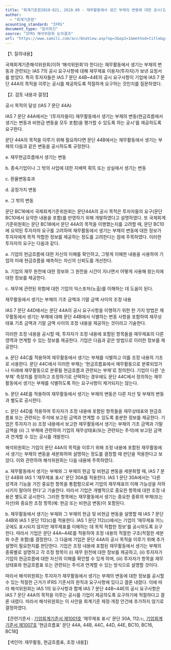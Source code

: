 ```yaml
---
title: "회계기준원2019-021, 2019.09 - 재무활동에서 생긴 부채의 변동에 대한 공시(IAS 7 ‘현금흐름표’)"
author:
  - "회계기준원"
acounting_standard: "IFRS"
document_type: "질의회신"
source: "IFRS 해석위원회 논의결과"
url: "https://www.samili.com/acc/QnaView.asp?op=3&op2=1&method=title&group=2123-15;1&orgcode=2&searchword=&page=5&code=%ED%9A%8C%EA%B3%84%EA%B8%B0%EC%A4%80%EC%9B%902019%2D021%3A20190930"
---
```

【1. 질의내용】

국제회계기준해석위원회(이하 ‘해석위원회’라 한다)는 재무활동에서 생기는 부채의 변동과 관련되는 IAS 7의 공시 요구사항에 대해 재무제표 이용자(투자자)가 보낸 요청서를 받았다. 특히 투자자들은 IAS 7 문단 44B~44E의 공시 요구사항이 기업에 IAS 7 문단 44A의 목적을 이루는 공시를 제공하도록 적절하게 요구하는 것인지를 질문하였다.

  

【2. 검토 내용과 결정】

공시 목적의 달성 (IAS 7 문단 44A)

IAS 7 문단 44A에서는 '(투자자들이) 재무활동에서 생기는 부채의 변동(현금흐름에서 생기는 변동과 비현금 변동을 모두 포함)을 평가할 수 있도록 하는 공시'를 제공하도록 요구한다.

문단 44A의 목적을 이루기 위해 필요하다면 문단 44B에서는 재무활동에서 생기는 부채의 다음과 같은 변동을 공시하도록 규정한다.

a. 재무현금흐름에서 생기는 변동

b. 종속기업이나 그 밖의 사업에 대한 지배력 획득 또는 상실에서 생기는 변동

c. 환율변동효과

d. 공정가치 변동

e. 그 밖의 변동

  

문단 BC16에서 국제회계기준위원회는 문단44A의 공시 목적은 투자자들의 요구(문단 BC10에서 요약한 내용을 포함)를 반영하기 위해 개발하였다고 설명하였다. 또 국제회계기준위원회는 문단 BC18에서 문단 44A의 목적을 이행했는지를 고려할 때, 문단 BC10에 요약된 투자자의 요구를 고려하여 재무활동에서 생기는 부채의 변동에 대한 정보가 투자자에게 목적 적합한 정보를 제공하는 정도를 고려한다는 점에 주목하였다. 이러한 투자자의 요구는 다음과 같다.

a. 기업의 현금흐름에 대한 자신의 이해를 확인하고, 그렇게 이해한 내용을 사용하여 기업의 미래 현금흐름을 예측하는 자신의 신뢰도를 개선한다.

b. 기업의 재무 원천에 대한 정보와 그 원천을 시간이 지나면서 어떻게 사용해 왔는지에 대한 정보를 제공한다.

c. 재무에 관련된 위험에 대한 기업의 익스포저(노출)를 이해하는 데 도움이 된다.

  

재무활동에서 생기는 부채의 기초 금액과 기말 금액 사이의 조정 내용

IAS 7 문단 44D에서는 문단 44A의 공시 요구사항을 이행하기 위한 한 가지 방법은 재무활동에서 생기는 부채에 대해 문단 44B에서 식별하는 변동 사항을 포함하여 재무상태표 기초 금액과 기말 금액 사이의 조정 내용을 제공하는 것이라고 기술한다.

이러한 조정 내용을 공시할 때, 투자자가 조정 내용에 포함된 항목들을 재무제표의 다른 영역과 연계할 수 있는 정보를 제공한다. 기업은 다음과 같은 방법으로 이러한 정보를 제공한다.

a. 문단 44C를 적용하여 재무활동에서 생기는 부채를 식별하고 이를 조정 내용의 기초로 사용한다. 문단 44C에서 이러한 부채는 '현금흐름표에서 재무활동으로 분류되었거나 미래에 재무활동으로 분류될 현금흐름과 관련되는 부채'로 정의한다. 기업이 다른 '순부채' 측정치를 정의하고 조정하기로 선택하는 경우에도 문단 44C에서 정의하는 재무활동에서 생기는 부채를 식별하도록 하는 요구사항이 제거되지는 않는다.

b. 문단 44E를 적용하여 재무활동에서 생기는 부채의 변동은 다른 자산 및 부채의 변동과 별도로 공시한다.

c. 문단 44D를 적용하여 투자자가 조정 내용에 포함된 항목들을 재무상태표와 현금흐름표 또는 관련되는 주석에 보고된 금액과 연계할 수 있도록 충분한 정보를 제공한다. 기업은 투자자가 (i) 조정 내용에서 보고한 재무활동에서 생기는 부채의 기초 금액과 기말 금액을 (ii) 그 부채에 관련하여 기업의 재무상태표(또는 관련되는 주석)에 보고된 금액과 연계할 수 있는 공시를 개발한다.

해석위원회는 기업이 문단 44A의 목적을 이루기 위해 조정 내용에 포함된 재무활동에서 생기는 부채의 변동을 세분화하여 설명하는 정도를 결정할 때 판단을 적용한다고 보았다. 이와 관련하여 해석위원회는 다음 내용에 주목하였다.

a. 재무활동에서 생기는 부채와 그 부채의 현금 및 비현금 변동을 세분화할 때, IAS 7 문단 44B와 IAS 1 ‘재무제표 표시’ 문단 30A를 적용한다. IAS 1 문단 30A에서는 '다른 성격과 기능을 가진 중요한 항목을 통합함으로써 기업의 재무제표의 이해 가능성을 저하시키지 말아야 한다'고 기술한다. 따라서 기업은 개별적으로 중요한 항목에 대한 조정 내용은 별도로 공시한다. 그러한 항목에는 재무활동에서 생기는 중요한 종류의 부채(또는 자산)와 중요한 조정 항목(예: 현금 또는 비현금 변동)이 포함된다.

b. 재무활동에서 생기는 부채와 그 부채의 현금 및 비현금 변동을 설명할 때 IAS 7 문단 44B와 IAS 1 문단 112(c)를 적용한다. IAS 1 문단 112(c)에서는 기업이 ‘재무제표 어느 곳에도 표시되지 않지만 재무제표를 이해하는 데 목적 적합한 정보’를 공시하도록 요구한다. 따라서 기업은 문단 44A~44E를 적용하여 조정 내용의 적절한 구조(적절한 세분화 수준 포함)를 결정한다. 그 다음에 기업은 문단 44A의 공시 목적을 이루기 위해 추가 설명이 필요한지를 판단한다. 기업은 조정 내용에 포함된 재무활동에서 생기는 부채의 종류별로 설명하고 각 조정 항목이 (i) 재무 원천에 대한 정보를 제공하고, (ii) 투자자가 기업의 현금흐름에 대한 자신의 이해를 확인할 수 있게 하며, (iii) 투자자가 항목을 재무상태표와 현금흐름표 또는 관련되는 주석과 연계할 수 있는 방식으로 설명할 것이다.

따라서 해석위원회는 투자자가 재무활동에서 생기는 부채의 변동에 대한 정보를 공시할 수 있는 적절한 근거가 IFRS 기준서의 원칙과 요구사항에 있다고 결론 내렸다. 이에 따라 해석위원회는 IAS 1의 요구사항과 함께 IAS 7 문단 44B~44E의 공시 요구사항은 IAS 7 문단 44A의 목적을 이루는 공시를 기업이 제공하도록 요구하기에 적절하다고 결론 내렸다. 따라서 해석위원회는 이 사안을 회계기준 제정·개정 안건에 추가하지 않기로 결정하였다.

  

【관련기준서 : [기업회계기준서 제1001호](https://www.samili.com/acc/) ‘재무제표 표시’ 문단 30A, 112⑶, [기업회계기준서 제1007호](https://www.samili.com/acc/) ‘현금흐름표’ 문단 44A, 44B, 44C, 44D, 44E, BC10, BC16, BC18】

【색인어: 재무활동, 현금흐름표, 조정 내용】}